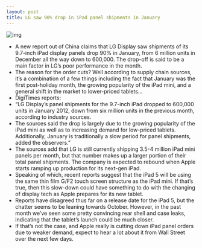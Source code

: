 ```yaml
---
layout: post
title: LG saw 90% drop in iPad panel shipments in January
---
```

![img](http://media.idownloadblog.com/wp-content/uploads/2012/07/iPad-3-flat-photos-hand-pinch-zoom.jpg)
* A new report out of China claims that LG Display saw shipments of its 9.7-inch iPad display panels drop 90% in January, from 6 million units in December all the way down to 600,000. The drop-off is said to be a main factor in LG’s poor performance in the month.
* The reason for the order cuts? Well according to supply chain sources, it’s a combination of a few things including the fact that January was the first post-holiday month, the growing popularity of the iPad mini, and a general shift in the market to lower-priced tablets…
* DigiTimes reports:
* “LG Display’s panel shipments for the 9.7-inch iPad dropped to 600,000 units in January 2012, down from six million units in the previous month, according to industry sources.
* The sources said the drop is largely due to the growing popularity of the iPad mini as well as to increasing demand for low-priced tablets. Additionally, January is traditionally a slow period for panel shipments, added the observers.”
* The sources add that LG is still currently shipping 3.5-4 million iPad mini panels per month, but that number makes up a larger portion of their total panel shipments. The company is expected to rebound when Apple starts ramping up production for its next-gen iPad.
* Speaking of which, recent reports suggest that the iPad 5 will be using the same thin film G/F2 touch screen structure as the iPad mini. If that’s true, then this slow-down could have something to do with the changing of display tech as Apple prepares for its new tablet.
* Reports have disagreed thus far on a release date for the iPad 5, but the chatter seems to be leaning towards October. However, in the past month we’ve seen some pretty convincing rear shell and case leaks, indicating that the tablet’s launch could be much closer.
* If that’s not the case, and Apple really is cutting down iPad panel orders due to weaker demand, expect to hear a lot about it from Wall Street over the next few days.

